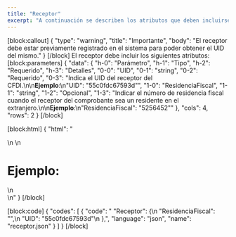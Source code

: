 ```yaml
---
title: "Receptor"
excerpt: "A continuación se describen los atributos que deben incluirse en el nodo Receptor"
---
```

[block:callout]
{
  "type": "warning",
  "title": "Importante",
  "body": "El receptor debe estar previamente registrado en el sistema para poder obtener el UID del mismo."
}
[/block]
El receptor debe incluir los siguientes atributos:
[block:parameters]
{
  "data": {
    "h-0": "Parámetro",
    "h-1": "Tipo",
    "h-2": "Requerido",
    "h-3": "Detalles",
    "0-0": "UID",
    "0-1": "string",
    "0-2": "Requerido",
    "0-3": "Indica el UID del receptor del CFDI.\n\n**Ejemplo**:\n\"UID\": \"55c0fdc67593d\"",
    "1-0": "ResidenciaFiscal",
    "1-1": "string",
    "1-2": "Opcional",
    "1-3": "Indicar el número de residencia fiscal cuando el receptor del comprobante sea un residente en el extranjero.\n\n**Ejemplo**:\n\"ResidenciaFiscal\": \"5256452\""
  },
  "cols": 4,
  "rows": 2
}
[/block]

[block:html]
{
  "html": "<div>\n  \n  <h1>Ejemplo:</h1>\n</div>\n<style>\n  h1{\n  \tcolor:#173457;\n    font-size: 18px;\n    font-weight:500;\n  }\n</style>"
}
[/block]

[block:code]
{
  "codes": [
    {
      "code": "  \"Receptor\": {\n    \"ResidenciaFiscal\": \"\",\n    \"UID\": \"55c0fdc67593d\"\n  },",
      "language": "json",
      "name": "receptor.json"
    }
  ]
}
[/block]